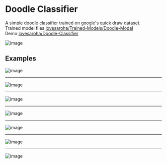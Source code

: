 # Doodle Classifier
A simple doodle classifier trained on google's quick draw dataset.<br> Trained model files [lovesaroha/Trained-Models/Doodle-Model](https://github.com/lovesaroha/Trained-Models/tree/main/Doodle-Model)<br>
Demo [lovesaroha/Doodle-Classifier](https://ml.lovesaroha.com/Doodle-Classifier)

![image](https://raw.githubusercontent.com/lovesaroha/gimages/main/70.png)

## Examples

![image](https://raw.githubusercontent.com/lovesaroha/gimages/main/71.png)

---

![image](https://raw.githubusercontent.com/lovesaroha/gimages/main/72.png)

---

![image](https://raw.githubusercontent.com/lovesaroha/gimages/main/73.png)

---

![image](https://raw.githubusercontent.com/lovesaroha/gimages/main/74.png)

---

![image](https://raw.githubusercontent.com/lovesaroha/gimages/main/75.png)

---

![image](https://raw.githubusercontent.com/lovesaroha/gimages/main/76.png)

---

![image](https://raw.githubusercontent.com/lovesaroha/gimages/main/77.png)


